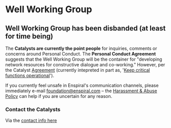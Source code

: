 # Well Working Group

## Well Working Group has been disbanded (at least for time being)

The **Catalysts are currently the point people** for inquiries, comments or concerns around Personal Conduct. The **Personal Conduct Agreement** suggests that the Well Working Group will be the container for "developing network resources for constructive dialogue and co-working." However, per the Catalyst [Agreement](../agreements/catalyst.md) (currently intepreted in part as, '[Keep critical functions operational](https://docs.google.com/document/d/1_38ZaDk7QO2RZFc7ZyMbQURG2zNb31tmq16198bsaKE/edit?usp=sharing)').

If you currently feel unsafe in Enspiral's communication channels, please immediately e-mail foundation@enspiral.com – the [Harassment & Abuse Policy](../agreements/harassment_and_abuse.md) can help if you are uncertain for any reason.

### Contact the Catalysts

Via the [contact info here](catalysts.md/#contact-us)

